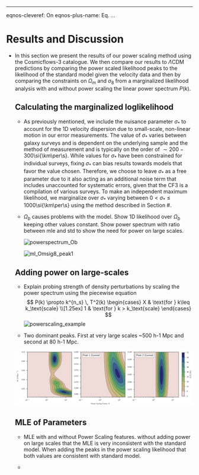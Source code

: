 

------

eqnos-cleveref: On
eqnos-plus-name: Eq.
...



# Results and Discussion

- In this section we present the results of our power scaling method using the Cosmicflows-3 catalogue. We then compare our results to $\Lambda\text{CDM}​$ predictions by comparing the power scaled likelihood peaks to the likelihood of the standard model given the velocity data and then by comparing the constraints on $\Omega_m​$ and $\sigma_8​$ from a marginalized likelihood analysis with and without power scaling the linear power spectrum $P(k)​$.

  ## Calculating the marginalized loglikelihood

  - As previously mentioned, we include the nuisance parameter $\sigma_*$ to account for the 1D velocity dispersion due to small-scale, non-linear motion in our error measurements. The value of $\sigma_*$ varies between galaxy surveys and is dependent on the underlying sample and the method of measurement and is typically on the order of $\sim 200-300$\si{\km\per\s}. While values for $\sigma_*$ have been constrained for individual surveys, fixing $\sigma_*$ can bias results towards models that favor the value chosen. Therefore, we choose to leave $\sigma_*$ as a free parameter due to it also acting as an additional noise term that includes unaccounted for systematic errors, given that the CF3 is a compilation of various surveys. To make an independent maximum likelihood, we marginalize over $\sigma_*$ varying between $0 < \sigma_* \leq 1000$\si{\km\per\s} using the method described in Section #.

  - $\Omega_b$ causes problems with the model. Show 1D likelihood over $\Omega_b$ keeping other values constant. Show power spectrum with ratio between mle and std to show the need for power on large scales.

    ![powerspectrum_Ob](/home/kdbarajas/GitHub/cosmology-thesis/images/powerspectrum_Ob.png)

    ![ml_Omsig8_peak1](/home/kdbarajas/GitHub/cosmology-thesis/images/ml_Omsig8_standard.png)

  ## Adding power on large-scales

  - Explain probing strength of density perturbations by scaling the power spectrum using the piecewise equation
    $$
    P(k) \propto k^{n_s} \, T^2(k)
    \begin{cases}
    X  & \text{for } k\leq k_\text{scale} \\[1.25ex]
    1 & \text{for } k > k_\text{scale}
    \end{cases}
    $$
    ![powerscaling_example](/home/kdbarajas/GitHub/cosmology-thesis/images/powerscaling_example.png)

  - Two dominant peaks. First at very large scales ~500 h-1 Mpc and second at 80 h-1 Mpc. 

  ![powerscaling](../images/powerscaling.png)

  ## MLE of Parameters

  - MLE with and without Power Scaling features. without adding power on large scales that the MLE is very inconsistent with the standard model. When adding the peaks in the power scaling likelihood that both values are consistent with standard model.

  - ​

    ​

